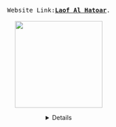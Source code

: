 

  <p align="center">
  <br>
  <samp>
    Website Link:<b><a rel="nofollow noopener noreferrer" target="_blank" href="https://ltdreamorgil.wordpress.com/">Laof Al Hatoar</a></b>.
  </samp>
  <br>
  <br>
   <img src="https://ltdreamorgil.files.wordpress.com/2021/05/d79cd7a2d795d7a3-d7a2d79c-d794d7aad795d790d7a8-1-e1622734347812.png" width="200"/>
  </p>
  
  <details align="center">

 
  Building a website for the association using WordPress platform.
  Participante: 
  <br>
  <center>
| name  |git username  | role |
| :------------:|:---------------:| :-----:|
| Idan Kelman      | idankelman | designer |
| Elad David      | eladdavid5        |   project manager  |
|  Ofek Zada | ofekzada        |    programmer |
| Inbar Shmaya | inbarshmaya        |    programmer |
  </center>
  </details>
